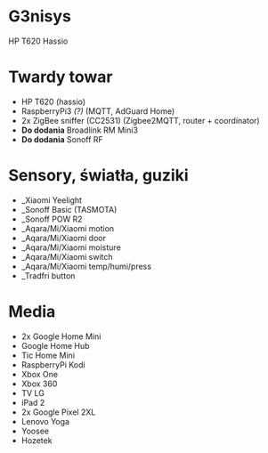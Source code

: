 # G3nisys
HP T620
Hassio

# Twardy towar
* HP T620 (hassio)
* RaspberryPi3 _(?)_ (MQTT, AdGuard Home)
* 2x ZigBee sniffer (CC2531) (Zigbee2MQTT, router + coordinator)
* __Do dodania__ Broadlink RM Mini3
* __Do dodania__ Sonoff RF

# Sensory, światła, guziki
* _Xiaomi Yeelight
* _Sonoff Basic (TASMOTA)
* _Sonoff POW R2
* _Aqara/Mi/Xiaomi motion
* _Aqara/Mi/Xiaomi door
* _Aqara/Mi/Xiaomi moisture
* _Aqara/Mi/Xiaomi switch
* _Aqara/Mi/Xiaomi temp/humi/press
* _Tradfri button

# Media
* 2x Google Home Mini
* Google Home Hub
* Tic Home Mini
* RaspberryPi Kodi
* Xbox One
* Xbox 360
* TV LG
* iPad 2
* 2x Google Pixel 2XL
* Lenovo Yoga
* Yoosee
* Hozetek

